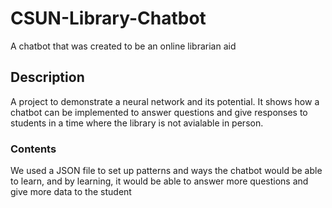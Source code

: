 # CSUN-Library-Chatbot
A chatbot that was created to be an online librarian aid

## Description
A project to demonstrate a neural network and its potential. It shows how a chatbot can be implemented to answer questions and give responses to students in a time where the library is not avialable in person. 

### Contents
We used a JSON file to set up patterns and ways the chatbot would be able to learn, and by learning, it would be able to answer more questions and give more data to the student
